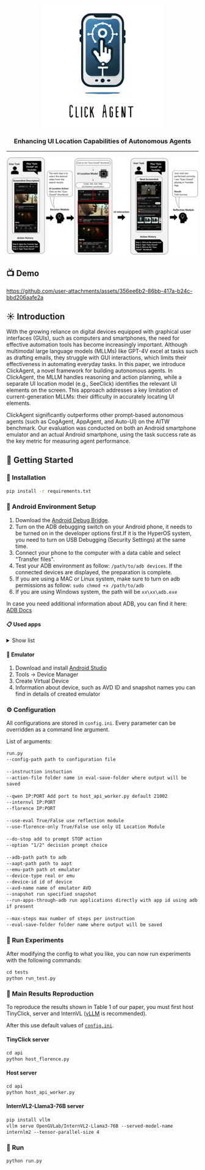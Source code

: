 <p align="center">
  <img src="./assets/title_image.png" width="320" height="320"/>
</p>

<div align="center">
<h3>Enhancing UI Location Capabilities of Autonomous Agents</h3>
</div>
  
<div align="center">
<hr>
</div>

  
![](./assets/overview_architecture.png)
## 📺 Demo
https://github.com/user-attachments/assets/356ee6b2-86bb-417a-b24c-bbd206aafe2a

## ☀️ Introduction

With the growing reliance on digital devices equipped with graphical user interfaces (GUIs), such as computers and smartphones, the need for effective automation tools has become increasingly important. Although multimodal large language models (MLLMs) like GPT-4V excel at tasks such as drafting emails, they struggle with GUI interactions, which limits their effectiveness in automating everyday tasks. In this paper, we introduce ClickAgent, a novel framework for building autonomous agents. In ClickAgent, the MLLM handles reasoning and action planning, while a separate UI location model (e.g., SeeClick) identifies the relevant UI elements on the screen. This approach addresses a key limitation of current-generation MLLMs: their difficulty in accurately locating UI elements.

ClickAgent significantly outperforms other prompt-based autonomous agents (such as CogAgent, AppAgent, and Auto-UI) on the AITW benchmark. Our evaluation was conducted on both an Android smartphone emulator and an actual Android smartphone, using the task success rate as the key metric for measuring agent performance.


## 🚀 Getting Started

### 🔧 Installation
```bash
pip install -r requirements.txt
```

### 🤖 Android Environment Setup

1. Download the [Android Debug Bridge](https://developer.android.com/tools/releases/platform-tools?hl=en).
2. Turn on the ADB debugging switch on your Android phone, it needs to be turned on in the developer options first.If it is the HyperOS system, you need to turn on USB Debugging (Security Settings) at the same time.
3. Connect your phone to the computer with a data cable and select "Transfer files".
4. Test your ADB environment as follow: `/path/to/adb devices`. If the connected devices are displayed, the preparation is complete.
5. If you are using a MAC or Linux system, make sure to turn on adb permissions as follow: `sudo chmod +x /path/to/adb`
6. If you are using Windows system, the path will be `xx\xx\adb.exe`

In case you need additional information about ADB, you can find it here: [ADB Docs](https://developer.android.com/tools/adb)
  
#### 📋 Used apps

<details>
  <summary>Show list</summary>

    1. Clock
    2. Calendar
    3. Files
    4. Messages
    5. Contacts
    6. Calculator
    7. Settings
    8. Gmail
    9. Google Chrome
    10. Google Maps
    11. Google Play
    12. Google Movies
    13. Google Photos
    14. YouTube 
    15. YouTube Music
    16. Netflix
    17. Spotify
    18. Amazon Alexa
    19. Amazon Music
    20. Amazon Prime
    21. X (Twitter)
    22. Facebook
    23. Instagram
    24. Pandora
    25. Yahoo
    26. Yelp
    27. eBay
    28. Wikipedia

</details>

#### 📱 Emulator

1. Download and install [Android Studio](https://developer.android.com/studio)
2. Tools -> Device Manager
3. Create Virtual Device
4. Information about device, such as AVD ID and snapshot names you can find in details of created emulator

### ⚙️ Configuration

All configurations are stored in `config.ini`. Every parameter can be overridden as a command line argument. 

List of arguments:
```commandline
run.py 
--config-path path to configuration file

--instruction instuction
--action-file folder name in eval-save-folder where output will be saved

--qwen IP:PORT Add port to host_api_worker.py default 21002
--internvl IP:PORT
--florence IP:PORT

--use-eval True/False use reflection module
--use-florence-only True/False use only UI Location Module

--do-stop add to prompt STOP action
--option "1/2" decision prompt choice

--adb-path path to adb
--aapt-path path to aapt
--emu-path path ot emulator
--device-type real or emu
--device-id id of device
--avd-name name of emulator AVD
--snapshot run specified snapshot
--run-apps-through-adb run applications directly with app id using adb if present

--max-steps max number of steps per instruction 
--eval-save-folder folder name where output will be saved
```

### 🔬 Run Experiments

After modifying the config to what you like, you can now run experiments with the following commands:

```shell
cd tests
python run_test.py
```

### 📐 Main Results Reproduction

To reproduce the results shown in Table 1 of our paper, you must first host TinyClick, server and InternVL ([vLLM](https://docs.vllm.ai/en/latest/index.html) is recommended).

After this use default values of [`config.ini`](config.ini).


#### TinyClick server
```shell
cd api
python host_florence.py
```

#### Host server
```shell
cd api
python host_api_worker.py
```

#### InternVL2-Llama3-76B server 
```shell
pip install vllm
vllm serve OpenGVLab/InternVL2-Llama3-76B --served-model-name internlm2 --tensor-parallel-size 4 
```

### 🏃 Run
```shell
python run.py
```
